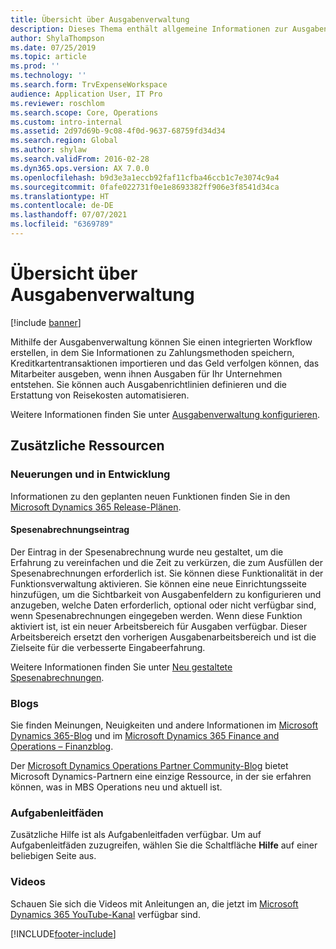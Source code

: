 ```yaml
---
title: Übersicht über Ausgabenverwaltung
description: Dieses Thema enthält allgemeine Informationen zur Ausgabenverwaltung und Links zu zusätzlichen Ressourcen. Mithilfe der Ausgabenverwaltung können Sie einen integrierten Workflow erstellen, in dem Sie Informationen zu Zahlungsmethoden speichern, Kreditkartentransaktionen importieren und das Geld verfolgen können, das Mitarbeiter ausgeben, wenn ihnen Ausgaben für Ihr Unternehmen entstehen.
author: ShylaThompson
ms.date: 07/25/2019
ms.topic: article
ms.prod: ''
ms.technology: ''
ms.search.form: TrvExpenseWorkspace
audience: Application User, IT Pro
ms.reviewer: roschlom
ms.search.scope: Core, Operations
ms.custom: intro-internal
ms.assetid: 2d97d69b-9c08-4f0d-9637-68759fd34d34
ms.search.region: Global
ms.author: shylaw
ms.search.validFrom: 2016-02-28
ms.dyn365.ops.version: AX 7.0.0
ms.openlocfilehash: b9d3e3a1eccb92faf11cfba46ccb1c7e3074c9a4
ms.sourcegitcommit: 0fafe022731f0e1e8693382ff906e3f8541d34ca
ms.translationtype: HT
ms.contentlocale: de-DE
ms.lasthandoff: 07/07/2021
ms.locfileid: "6369789"
---
```

# <a name="expense-management-overview"></a>Übersicht über Ausgabenverwaltung

[!include [banner](../includes/banner.md)]

Mithilfe der Ausgabenverwaltung können Sie einen integrierten Workflow erstellen, in dem Sie Informationen zu Zahlungsmethoden speichern, Kreditkartentransaktionen importieren und das Geld verfolgen können, das Mitarbeiter ausgeben, wenn ihnen Ausgaben für Ihr Unternehmen entstehen. Sie können auch Ausgabenrichtlinien definieren und die Erstattung von Reisekosten automatisieren.

Weitere Informationen finden Sie unter [Ausgabenverwaltung konfigurieren](plan-expense-management.md).

## <a name="additional-resources"></a>Zusätzliche Ressourcen

### <a name="whats-new-and-in-development"></a>Neuerungen und in Entwicklung

Informationen zu den geplanten neuen Funktionen finden Sie in den [Microsoft Dynamics 365 Release-Plänen](/dynamics365/release-plans/).

#### <a name="expense-report-entry"></a>Spesenabrechnungseintrag

Der Eintrag in der Spesenabrechnung wurde neu gestaltet, um die Erfahrung zu vereinfachen und die Zeit zu verkürzen, die zum Ausfüllen der Spesenabrechnungen erforderlich ist. Sie können diese Funktionalität in der Funktionsverwaltung aktivieren. Sie können eine neue Einrichtungsseite hinzufügen, um die Sichtbarkeit von Ausgabenfeldern zu konfigurieren und anzugeben, welche Daten erforderlich, optional oder nicht verfügbar sind, wenn Spesenabrechnungen eingegeben werden. Wenn diese Funktion aktiviert ist, ist ein neuer Arbeitsbereich für Ausgaben verfügbar. Dieser Arbeitsbereich ersetzt den vorherigen Ausgabenarbeitsbereich und ist die Zielseite für die verbesserte Eingabeerfahrung.

Weitere Informationen finden Sie unter [Neu gestaltete Spesenabrechnungen](ExpenseWorkspaceNew.md).

### <a name="blogs"></a>Blogs

Sie finden Meinungen, Neuigkeiten und andere Informationen im [Microsoft Dynamics 365-Blog](https://community.dynamics.com/b/msftdynamicsblog?c=Enterprise) und im [Microsoft Dynamics 365 Finance and Operations – Finanzblog](https://community.dynamics.com/365/financeandoperations/b/financials).

Der [Microsoft Dynamics Operations Partner Community-Blog](https://community.dynamics.com/partner/b/operationspartnercommunityblog) bietet Microsoft Dynamics-Partnern eine einzige Ressource, in der sie erfahren können, was in MBS Operations neu und aktuell ist.

### <a name="task-guides"></a>Aufgabenleitfäden

Zusätzliche Hilfe ist als Aufgabenleitfaden verfügbar. Um auf Aufgabenleitfäden zuzugreifen, wählen Sie die Schaltfläche **Hilfe** auf einer beliebigen Seite aus.

### <a name="videos"></a>Videos

Schauen Sie sich die Videos mit Anleitungen an, die jetzt im [Microsoft Dynamics 365 YouTube-Kanal](https://www.youtube.com/channel/UCJGCg4rB3QSs8y_1FquelBQ) verfügbar sind.


[!INCLUDE[footer-include](../includes/footer-banner.md)]